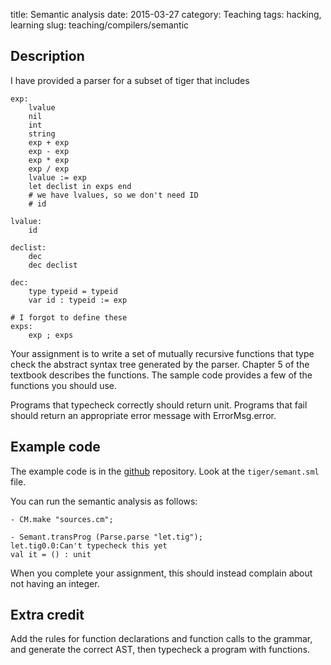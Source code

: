 title: Semantic analysis
date: 2015-03-27
category: Teaching
tags: hacking, learning
slug: teaching/compilers/semantic

## Description

I have provided a parser for a subset of tiger that includes 

	exp:
		lvalue
		nil
		int
		string
		exp + exp
		exp - exp
		exp * exp
		exp / exp
		lvalue := exp
		let declist in exps end
		# we have lvalues, so we don't need ID
		# id

	lvalue:
		id

	declist:
		dec
		dec declist
		
	dec: 
		type typeid = typeid
		var id : typeid := exp

	# I forgot to define these
	exps:
		exp ; exps

Your assignment is to write a set of mutually recursive functions that
type check the abstract syntax tree generated by the parser. Chapter 5
of the textbook describes the functions. The sample code provides a
few of the functions you should use.

Programs that typecheck correctly should return unit. Programs that
fail should return an appropriate error message with ErrorMsg.error.

## Example code

The example code is in the [github][] repository. Look at the
`tiger/semant.sml` file.

[github]: https://github.com/humberto-ortiz/compilers-2015

You can run the semantic analysis as follows:

	- CM.make "sources.cm";
	
	- Semant.transProg (Parse.parse "let.tig");
	let.tig0.0:Can't typecheck this yet
	val it = () : unit

When you complete your assignment, this should instead complain about
not having an integer.

## Extra credit

Add the rules for function declarations and function calls to the
grammar, and generate the correct AST, then typecheck a program with
functions.

